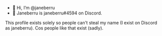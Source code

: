 - 👋 Hi, I’m @janeberru
- 👀 Janeberru is janeberru#4594 on Discord.

This profile exists solely so people can't steal my name (I exist on Discord as janeberru). Cos people like that exist (sadly). 

